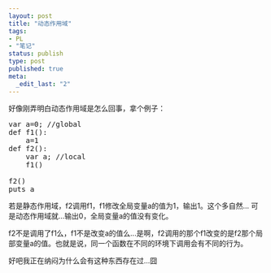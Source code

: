 ```yaml
---
layout: post
title: "动态作用域"
tags: 
- PL
- "笔记"
status: publish
type: post
published: true
meta: 
  _edit_last: "2"
---
```


好像刚弄明白动态作用域是怎么回事，拿个例子：

<pre lang="javascript">
var a=0; //global
def f1():
    a=1
def f2():
    var a; //local
    f1()

f2()
puts a
</pre>

若是静态作用域，f2调用f1，f1修改全局变量a的值为1，输出1。这个多自然...
可是动态作用域就...输出0，全局变量a的值没有变化。

f2不是调用了f1么，f1不是改变a的值么...是啊，f2调用的那个f1改变的是f2那个局部变量a的值。也就是说，同一个函数在不同的环境下调用会有不同的行为。

好吧我正在纳闷为什么会有这种东西存在过...囧
